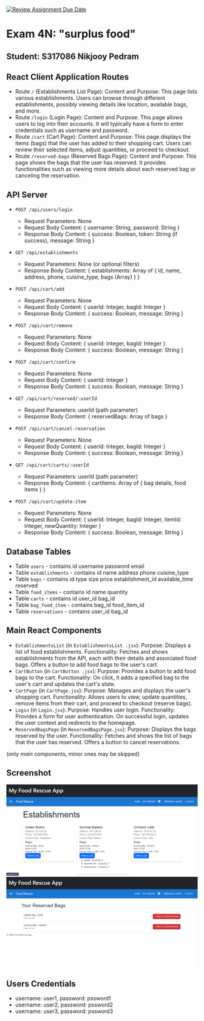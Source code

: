 [![Review Assignment Due Date](https://classroom.github.com/assets/deadline-readme-button-24ddc0f5d75046c5622901739e7c5dd533143b0c8e959d652212380cedb1ea36.svg)](https://classroom.github.com/a/zIn4P_pj)
# Exam 4N: "surplus food"
## Student: S317086 Nikjooy Pedram 

## React Client Application Routes

- Route `/` (Establishments List Page):
        Content and Purpose: This page lists various establishments. Users can browse through different establishments, possibly viewing details like location, available bags, and more.
- Route `/login` (Login Page):
        Content and Purpose: This page allows users to log into their accounts. It will typically have a form to enter credentials such as username and password.
- Route `/cart` (Cart Page):
        Content and Purpose: This page displays the items (bags) that the user has added to their shopping cart. Users can review their selected items, adjust quantities, or proceed to checkout.
- Route `/reserved-bags` (Reserved Bags Page):
        Content and Purpose: This page shows the bags that the user has reserved. It provides functionalities such as viewing more details about each reserved bag or canceling the reservation.
## API Server

- `POST /api/users/login`

    - Request Parameters: None
    - Request Body Content: { username: String, password: String }
    - Response Body Content: { success: Boolean, token: String (if success), message: String }

- `GET /api/establishments`

  - Request Parameters: None (or optional filters)
  - Response Body Content: { establishments: Array of { id, name, address, phone, cuisine_type, bags (Array) } }

- `POST /api/cart/add`

  - Request Parameters: None
  - Request Body Content: { userId: Integer, bagId: Integer }
  - Response Body Content: { success: Boolean, message: String }

- `POST /api/cart/remove`

  - Request Parameters: None
  - Request Body Content: { userId: Integer, bagId: Integer }
  - Response Body Content: { success: Boolean, message: String }

- `POST /api/cart/confirm`

  - Request Parameters: None
  - Request Body Content: { userId: Integer }
  - Response Body Content: { success: Boolean, message: String }

- `GET /api/cart/reserved/:userId`

  - Request Parameters: userId (path parameter)
  - Response Body Content: { reservedBags: Array of bags }

- `POST /api/cart/cancel-reservation`

  - Request Parameters: None
  - Request Body Content: { userId: Integer, bagId: Integer }
  - Response Body Content: { success: Boolean, message: String }

- `GET /api/cart/carts/:userId`

  - Request Parameters: userId (path parameter)
  - Response Body Content: { cartItems: Array of { bag details, food items } }

- `POST /api/cart/update-item`

  - Request Parameters: None
  - Request Body Content: { userId: Integer, bagId: Integer, itemId: Integer, newQuantity: Integer }
  - Response Body Content: { success: Boolean, message: String }

## Database Tables

- Table `users` - contains id username password email
- Table `establishments` - contains id name address phone cuisine_type
- Table `bags` - contains id type size price establishment_id available_time reserved
- Table `food_items` - contains id name quantity 
- Table `carts` - contains id user_id bag_id 
- Table `bag_food_item` - contains bag_id food_item_id  
- Table `reservations` - contains user_id bag_id 


## Main React Components

- `EstablishmentsList` (in `EstablishmentsList .jsx`): Purpose: Displays a list of food establishments.
    Functionality: Fetches and shows establishments from the API, each with their details and associated food bags. Offers a button to add food bags to the user's cart.
- `CartButton` (in `CartButton .jsx`): Purpose: Provides a button to add food bags to the cart.
    Functionality: On click, it adds a specified bag to the user's cart and updates the cart's state.
- `CartPage` (in `CartPage.jsx`): Purpose: Manages and displays the user's shopping cart.
    Functionality: Allows users to view, update quantities, remove items from their cart, and proceed to checkout (reserve bags).
- `Login` (in `Login.jsx`): Purpose: Handles user login.
    Functionality: Provides a form for user authentication. On successful login, updates the user context and redirects to the homepage.
- `ReservedBagsPage` (in `ReservedBagsPage.jsx`): Purpose: Displays the bags reserved by the user.
    Functionality: Fetches and shows the list of bags that the user has reserved. Offers a button to cancel reservations.

(only _main_ components, minor ones may be skipped)

## Screenshot

![Screenshot](./client/src//assets/1.png)
![Screenshot](./client/src//assets/2.png)

## Users Credentials

- username: user1, password: pssword1 
- username: user2, password: pssword2 
- username: user3, password: pssword3 

